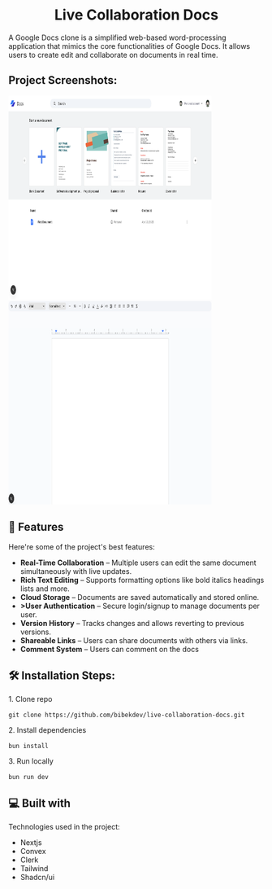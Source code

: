 <h1 align="center" id="title">Live Collaboration Docs</h1>

<p id="description">A Google Docs clone is a simplified web-based word-processing application that mimics the core functionalities of Google Docs. It allows users to create edit and collaborate on documents in real time.</p>

<h2>Project Screenshots:</h2>

<img src="./screenshots/s1.png" alt="project-screenshot" width="400" height="400/">

<img src="./screenshots/s2.png" alt="project-screenshot" width="400" height="400/">

  
  
<h2>🧐 Features</h2>

Here're some of the project's best features:

*   <b>Real-Time Collaboration</b> – Multiple users can edit the same document simultaneously with live updates.
*   <b>Rich Text Editing</b> – Supports formatting options like bold italics headings lists and more.
*   <b>Cloud Storage</b> – Documents are saved automatically and stored online.
*   <b>>User Authentication</b> – Secure login/signup to manage documents per user.
*  <b>Version History</b> – Tracks changes and allows reverting to previous versions.
*   <b>Shareable Links</b> – Users can share documents with others via links.
*   <b>Comment System</b> – Users can comment on the docs

<h2>🛠️ Installation Steps:</h2>

<p>1. Clone repo</p>

```
git clone https://github.com/bibekdev/live-collaboration-docs.git
```

<p>2. Install dependencies</p>

```
bun install
```

<p>3. Run locally</p>

```
bun run dev
```

  
  
<h2>💻 Built with</h2>

Technologies used in the project:

*   Nextjs
*   Convex
*   Clerk
*   Tailwind
*   Shadcn/ui